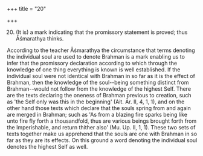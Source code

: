+++
title = "20"

+++


20. (It is) a mark indicating that the promissory statement is proved; thus Āśmarathya thinks.

According to the teacher Āśmarathya the circumstance that terms denoting the individual soul are used to denote Brahman is a mark enabling us to infer that the promissory declaration according to which through the knowledge of one thing everything is known is well established. If the individual soul were not identical with Brahman in so far as it is the effect of Brahman, then the knowledge of the soul--being something distinct from Brahman--would not follow from the knowledge of the highest Self. There are the texts declaring the oneness of Brahman previous to creation, such as 'the Self only was this in the beginning' (Ait. Ār. II, 4, 1, 1), and on the other hand those texts which declare that the souls spring from and again are merged in Brahman; such as 'As from a blazing fire sparks being like unto fire fly forth a thousandfold, thus are various beings brought forth from the Imperishable, and return thither also' (Mu. Up. II, 1, 1). These two sets of texts together make us apprehend that the souls are one with Brahman in so far as they are its effects. On this ground a word denoting the individual soul denotes the highest Self as well.

